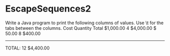 # EscapeSequences2
Write a Java program to print the following columns of values. Use \t for the tabs between the columns.
Cost      Quantity   Total
$1,000.00   4       $4,000.00
$   50.00   8         $400.00
______________________________
TOTAL:      12      $4,400.00
